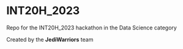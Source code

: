 # INT20H_2023
Repo for the INT20H_2023 hackathon in the Data Science category

Created by the __JediWarriors__ team
